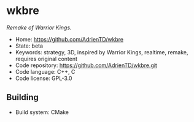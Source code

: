 # wkbre

_Remake of Warrior Kings._

- Home: https://github.com/AdrienTD/wkbre
- State: beta
- Keywords: strategy, 3D, inspired by Warrior Kings, realtime, remake, requires original content
- Code repository: https://github.com/AdrienTD/wkbre.git
- Code language: C++, C
- Code license: GPL-3.0

## Building

- Build system: CMake
